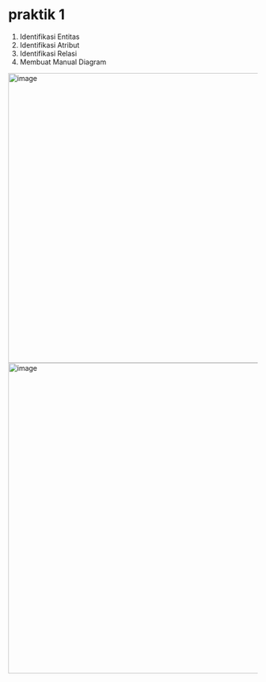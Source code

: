 # praktik 1
1. Identifikasi Entitas
2. Identifikasi Atribut
3. Identifikasi Relasi
4. Membuat Manual Diagram

<img width="584" alt="image" src="https://github.com/yurisaprilian/BASIS-DATA/assets/160213851/9378bd1f-3777-42bb-ae3a-db86b4c1c215">

<img width="626" alt="image" src="https://github.com/yurisaprilian/BASIS-DATA/assets/160213851/b1f366f3-74a0-4627-ab0a-13c739158fda">


